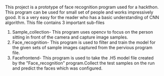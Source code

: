 This project is a prototype of face recognition program used for a hackthon. This program can be used for small set of people and works impressively good. It is a very easy for the reader who has a basic understanding of CNN algorithm.
This file contains 3 important sub-files
1. Sample_collection- This program uses opencv to focus on the person sitting in front of the camera and capture image samples.
2. Face_recognition- This program is used to filter and train the model for the given sets of sample images captured from the pervious program file.
3. Facefrontend- This program is used to take the .H5 model file created by the "Face_recognition" program.Collect the test samples on the run and predict the faces which was configured.
